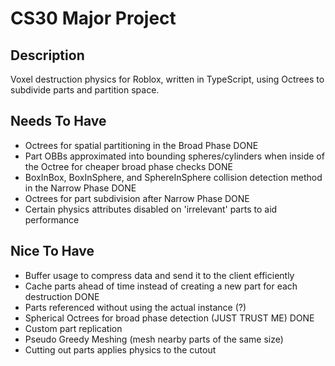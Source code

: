 # CS30 Major Project    
  
## Description  
Voxel destruction physics for Roblox, written in TypeScript, using Octrees to subdivide parts and partition space.  
  
## Needs To Have  
- Octrees for spatial partitioning in the Broad Phase  DONE
- Part OBBs approximated into bounding spheres/cylinders when inside of the Octree for cheaper broad phase checks DONE
- BoxInBox, BoxInSphere, and SphereInSphere collision detection method in the Narrow Phase DONE
- Octrees for part subdivision after Narrow Phase DONE
- Certain physics attributes disabled on 'irrelevant' parts to aid performance


  
## Nice To Have
- Buffer usage to compress data and send it to the client efficiently
- Cache parts ahead of time instead of creating a new part for each destruction DONE
- Parts referenced without using the actual instance (?)
- Spherical Octrees for broad phase detection (JUST TRUST ME) DONE
- Custom part replication
- Pseudo Greedy Meshing (mesh nearby parts of the same size)
- Cutting out parts applies physics to the cutout
